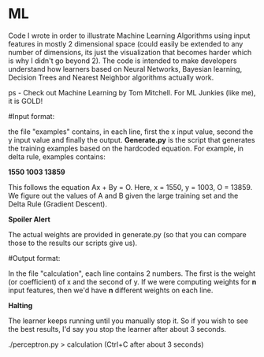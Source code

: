 # ML
Code I wrote in order to illustrate Machine Learning Algorithms using input features in mostly 2 dimensional space (could easily be extended to any number of dimensions, its just the visualization that becomes harder which is why I didn't go beyond 2). The code is intended to make developers understand how learners based on Neural Networks, Bayesian learning, Decision Trees and Nearest Neighbor algorithms actually work.

ps - Check out Machine Learning by Tom Mitchell. For ML Junkies (like me), it is GOLD!

#Input format:

the file "examples" contains, in each line, first the x input value, second the y input value and finally the output. **Generate.py** is the script that generates the training examples based on the hardcoded equation.
For example, in delta rule, examples contains:

**1550 1003 13859**

This follows the equation Ax + By = O. Here, x = 1550, y = 1003, O = 13859. We figure out the values of A and B given the large training set and the Delta Rule (Gradient Descent).

**Spoiler Alert**

The actual weights are provided in generate.py (so that you can compare those to the results our scripts give us).

#Output format:

In the file "calculation", each line contains 2 numbers. The first is the weight (or coefficient) of x and the second of y. If we were computing weights for **n** input features, then we'd have **n** different weights on each line.

**Halting**

The learner keeps running until you manually stop it. So if you wish to see the best results, I'd say you stop the learner after about 3 seconds.

./perceptron.py > calculation
(Ctrl+C after about 3 seconds)
